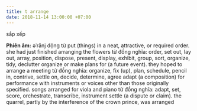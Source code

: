 ```yaml
---
title: t arrange
date: 2018-11-14 13:00:00 +07:00
---
```


sắp xếp<br>

**Phiên âm:** əˈrānj
động từ
put (things) in a neat, attractive, or required order.
she had just finished arranging the flowers
từ đồng nghĩa: order, set out, lay out, array, position, dispose, present, display, exhibit, group, sort, organize, tidy, declutter
organize or make plans for (a future event).
they hoped to arrange a meeting
từ đồng nghĩa: organize, fix (up), plan, schedule, pencil in, contrive, settle on, decide, determine, agree
adapt (a composition) for performance with instruments or voices other than those originally specified.
songs arranged for viola and piano
từ đồng nghĩa: adapt, set, score, orchestrate, transcribe, instrument
settle (a dispute or claim).
the quarrel, partly by the interference of the crown prince, was arranged